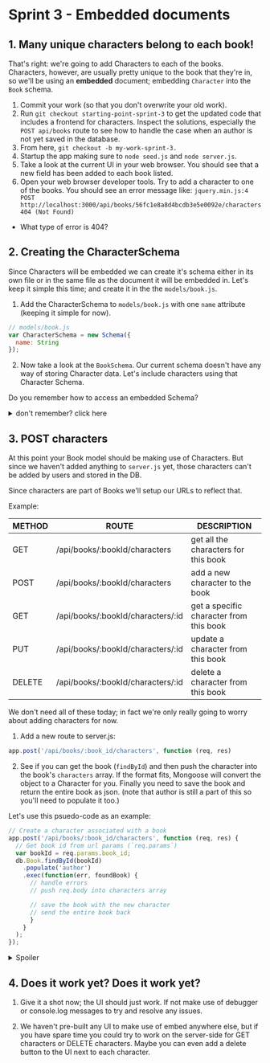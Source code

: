 # Sprint 3 - Embedded documents

## 1. Many unique characters belong to each book!

That's right: we're going to add Characters to each of the books.
Characters, however, are usually pretty unique to the book that they're in, so we'll be using an **embedded** document; embedding `Character` into the `Book` schema.  

1. Commit your work (so that you don't overwrite your old work).
2. Run `git checkout starting-point-sprint-3` to get the updated code that includes a frontend for characters. Inspect the solutions, especially the `POST api/books` route to see how to handle the case when an author is not yet saved in the database.
2. From here, `git checkout -b my-work-sprint-3.`
3. Startup the app making sure to `node seed.js` and `node server.js`.  
4. Take a look at the current UI in your web browser.  You should see that a new field has been added to each book listed.
5. Open your web browser developer tools.  Try to add a character to one of the books.  You should see an error message like: `jquery.min.js:4 POST http://localhost:3000/api/books/56fc1e8a8d4bcdb3e5e0092e/characters 404 (Not Found)`
  * What type of error is 404?


## 2. Creating the CharacterSchema

Since Characters will be embedded we can create it's schema either in its own file or in the same file as the document it will be embedded in.  Let's keep it simple this time; and create it in the the `models/book.js`.  

1. Add the CharacterSchema to `models/book.js` with one `name` attribute (keeping it simple for now).

  ```js
  // models/book.js
  var CharacterSchema = new Schema({
    name: String
  });
  ```

2. Now take a look at the `BookSchema`. Our current schema doesn't have any way of storing Character data.  Let's include characters using that Character Schema.

  Do you remember how to access an embedded Schema?  

  <details><summary>don't remember?  click here</summary>

    characters: [CharacterSchema]  // for multiple embedded items in an array
    mainCharacter: CharacterSchema // if you want one embedded item

  </details>




## 3. POST characters

At this point your Book model should be making use of Characters.  But since we haven't added anything to `server.js` yet, those characters can't be added by users and stored in the DB.

Since characters are part of Books we'll setup our URLs to reflect that.  

Example:

| METHOD  | ROUTE   | DESCRIPTION |
| ------- | --------------------------| ----------------|
| GET     | /api/books/:bookId/characters | get all the characters for this book |
| POST    | /api/books/:bookId/characters | add a new character to the book      |
| GET     | /api/books/:bookId/characters/:id | get a specific character from this book |
| PUT     | /api/books/:bookId/characters/:id | update a  character from this book |
| DELETE  | /api/books/:bookId/characters/:id | delete a character from this book |


We don't need all of these today; in fact we're only really going to worry about adding characters for now.


1. Add a new route to server.js:

  ```js
  app.post('/api/books/:book_id/characters', function (req, res)
  ```


2. See if you can get the book (`findById`) and then push the character into the book's `characters` array.  If the format fits, Mongoose will convert the object to a Character for you.  Finally you need to save the book and return the entire book as json.  (note that author is still a part of this so you'll need to populate it too.)

  Let's use this psuedo-code as an example:

  ```js
  // Create a character associated with a book
  app.post('/api/books/:book_id/characters', function (req, res) {
    // Get book id from url params (`req.params`)
    var bookId = req.params.book_id;
    db.Book.findById(bookId)
      .populate('author')
      .exec(function(err, foundBook) {
        // handle errors
        // push req.body into characters array

        // save the book with the new character
        // send the entire book back
        }
      }
    );
  });
  ```



  <details><summary>Spoiler</summary>

     // Create a character associated with a book
     app.post('/api/books/:book_id/characters', function (req, res) {
       // Get book id from url params (`req.params`)
       var bookId = req.params.book_id;
       db.Book.findById(bookId)
         .populate('author') // Reference to author
         // now we can worry about saving that character
         .exec(function(err, foundBook) {
           console.log(foundBook);
           if (err) {
             res.status(500).json({error: err.message});
           } else if (foundBook === null) {
             // Is this the same as checking if the foundBook is undefined?
             res.status(404).json({error: "No Book found by this ID"});
           } else {
             // push character into characters array
             foundBook.characters.push(req.body);
             // save the book with the new character
             foundBook.save();
             res.status(201).json(foundBook);
           }
         }
       );
     });

  </details>


## 4. Does it work yet?  Does it work yet?

1. Give it a shot now; the UI should just work.  If not make use of debugger or console.log messages to try and resolve any issues.  

2. We haven't pre-built any UI to make use of embed anywhere else, but if you have spare time you could try to work on the server-side for GET characters or DELETE characters.  Maybe you can even add a delete button to the UI next to each character.  

